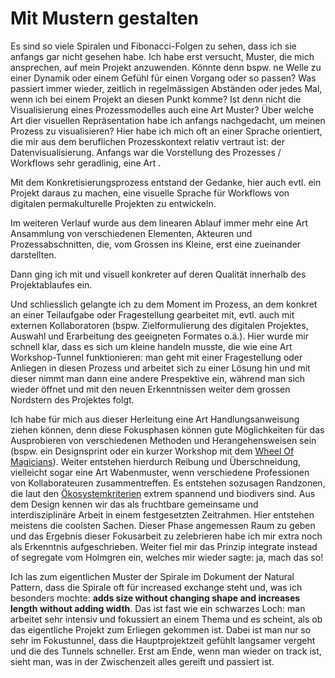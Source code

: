 # Mit Mustern gestalten

Es sind so viele Spiralen und Fibonacci-Folgen zu sehen, dass ich sie anfangs gar nicht gesehen habe. Ich habe erst versucht, Muster, die mich ansprechen, auf mein Projekt anzuwenden. Könnte denn bspw. ne Welle zu einer Dynamik oder einem Gefühl für einen Vorgang oder so passen? Was passiert immer wieder, zeitlich in regelmässigen Abständen oder jedes Mal, wenn ich bei einem Projekt an diesen Punkt komme? Ist denn nicht die Visualisierung eines Prozessmodelles auch eine Art Muster? Über welche Art dier visuellen Repräsentation habe ich anfangs nachgedacht, um meinen Prozess zu visualisieren? Hier habe ich mich oft an einer Sprache orientiert, die mir aus dem beruflichen Prozesskontext relativ vertraut ist: der Datenvisualisierung. Anfangs war die Vorstellung des Prozesses / Workflows sehr geradlinig, eine Art <c-external-link url="https://i.stack.imgur.com/yNiyO.png" label="Waterfall-Diagram"/>.

Mit dem Konkretisierungsprozess entstand der Gedanke, hier auch evtl. ein Projekt daraus zu machen, eine visuelle Sprache für Workflows von digitalen permakulturelle Projekten zu entwickeln.

Im weiteren Verlauf wurde aus dem linearen Ablauf immer mehr eine Art Ansammlung von verschiedenen Elementen, Akteuren und Prozessabschnitten, die, vom Grossen ins Kleine, erst eine <c-external-link url="https://cloud.nadineprigann.de/index.php/s/D3Yk76poKcDxJNF" label="visuelle Repräsentation der einzelnen Prozessabschnitte" /> zueinander darstellten.

Dann ging ich mit <c-external-link url="https://cloud.nadineprigann.de/index.php/s/EbtsLtfJonbSwoN" label="Skizze Muster 2" /> und <c-external-link url="https://cloud.nadineprigann.de/index.php/s/WeifNQtXsSbQJKf" label="Skizze Muster 3" /> visuell konkreter auf deren Qualität innerhalb des Projektablaufes ein.

Und schliesslich gelangte ich zu dem Moment im Prozess, an dem konkret an einer Teilaufgabe oder Fragestellung gearbeitet mit, evtl. auch mit externen Kollaboratoren (bspw. Zielformulierung des digitalen Projektes, Auswahl und Erarbeitung des geeigneten Formates o.ä.). Hier wurde mir schnell klar, dass es sich um kleine <c-external-link url="https://cloud.nadineprigann.de/index.php/s/Q3FpbCR7JG4nYRT" label="'Fokusspiralen'" /> handeln musste, die wie eine Art Workshop-Tunnel funktionieren: man geht mit einer Fragestellung oder Anliegen in diesen Prozess und arbeitet sich zu einer Lösung hin und mit dieser nimmt man dann eine andere Prespektive ein, während man sich wieder öffnet und mit den neuen Erkenntnissen weiter dem grossen Nordstern des Projektes folgt.

Ich habe für mich aus dieser Herleitung eine Art Handlungsanweisung ziehen können, denn diese Fokusphasen können gute Möglichkeiten für das Ausprobieren von verschiedenen Methoden und Herangehensweisen sein (bspw. ein Designsprint oder ein kurzer Workshop mit dem [Wheel Of Magicians](../../workflow/detailed/consulting.md#wheel-of-magicians)). Weiter entstehen hierdurch Reibung und Überschneidung, vielleicht sogar eine Art Wabenmuster, wenn verschiedene Professionen von Kollaborateuren zusammentreffen. Es entstehen sozusagen Randzonen, die laut den [Ökosystemkriterien](../../process/design/principle-sets.md) extrem spannend und biodivers sind. Aus dem Design kennen wir das als fruchtbare gemeinsame und interdisziplinäre Arbeit in einem festgesetzten Zeitrahmen. Hier entstehen meistens die coolsten Sachen. Dieser Phase angemessen Raum zu geben und das Ergebnis dieser Fokusarbeit zu zelebrieren habe ich mir extra noch als Erkenntnis aufgeschrieben. Weiter fiel mir das Prinzip integrate instead of segregate vom Holmgren ein, welches mir wieder sagte: ja, mach das so!

Ich las zum eigentlichen Muster der Spirale im Dokument der Natural Pattern, dass die Spirale oft für increased exchange steht und, was ich besonders mochte: **adds size without changing shape and increases length without adding width**. Das ist fast wie ein schwarzes Loch: man arbeitet sehr intensiv und fokussiert an einem Thema und es scheint, als ob das eigentliche Projekt zum Erliegen gekommen ist. Dabei ist man nur so sehr im Fokustunnel, dass die Hauptprojektzeit gefühlt langsamer vergeht und die des Tunnels schneller. Erst am Ende, wenn man wieder on track ist, sieht man, was in der Zwischenzeit alles gereift und passiert ist.
